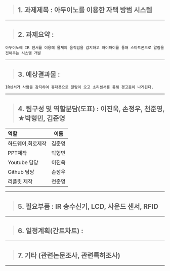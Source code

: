 > ## 1. 과제제목 : 아두이노를 이용한 자택 방범 시스템
* * *

> ## 2. 과제요약 : 
    아두이노에 IR 센서를 이용해 물체의 움직임을 감지하고 와이파이를 통해 스마트폰으로 알람을 전해주는 시스템 개발
* * *

> ## 3. 예상결과물 : 
    IR센서가 사람을 감지하여 휴대폰으로 알람이 오고 소리센서를 통해 경고음이 나게된다.
* * *

> ## 4. 팀구성 및 역할분담(도표) : 이진욱, 손정우, 천준영, ★박형민, 김준영
|역할 |이름|
|:------------|:---------:|
|하드웨어,회로제작| 김준영|
|PPT제작| 박형민|
|Youtube 담당| 이진욱| 
|Github 담당| 손정우|
|리플릿 제작| 천준영| 
* * *

> ## 5. 필요부품 : IR 송수신기, LCD, 사운드 센서, RFID
* * *

> ## 6. 일정계획(간트차트) : 
* * *

> ## 7. 기타 (관련논문조사, 관련특허조사)
* * *
